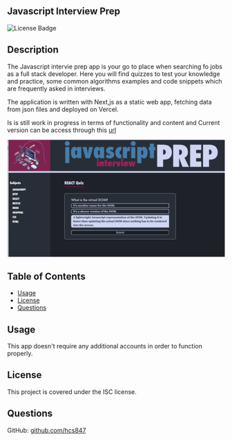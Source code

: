 ## Javascript Interview Prep
![License Badge](https://img.shields.io/badge/license-ISC-green)

## Description
The Javascript intervie prep app is your go to place when searching fo jobs as a full stack developer. Here you will find quizzes to test your knowledge and practice, some common algorithms examples and code snippets which are frequently asked in interviews.

The application is written with Next,js as a static web app, fetching data from json files and deployed on Vercel.

Is is still work in progress in terms of functionality and content and
Current version can be access through this [url](https://https://quiz-nextjs-xi.vercel.app/quizzes/javascript)

![](public/page-demo.png)

## Table of Contents
* [Usage](#Usage)
* [License](#License)
* [Questions](#Questions)

## Usage
This app doesn't require any additional accounts in order to function properly.  

## License
This project is covered under the ISC license.

## Questions
GitHub: [github.com/hcs847](http://github.com/hcs847)  

